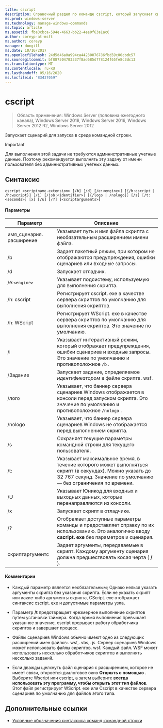 ```yaml
---
title: cscript
description: Справочный раздел по команде cscript, который запускает сценарий, чтобы он выполнялся в среде командной строки.
ms.prod: windows-server
ms.technology: manage-windows-commands
ms.topic: article
ms.assetid: fba3cbca-594e-4663-bb22-4ee0f63a1ac6
author: coreyp-at-msft
ms.author: coreyp
manager: dongill
ms.date: 10/16/2017
ms.openlocfilehash: 24d5d46a0a994ca44230076786fbd59c00cbdc57
ms.sourcegitcommit: bf887504703337f8ad685d778124f65fe8c3dc13
ms.translationtype: MT
ms.contentlocale: ru-RU
ms.lasthandoff: 05/16/2020
ms.locfileid: "83437059"
---
```

# <a name="cscript"></a>cscript

> Область применения: Windows Server (половина ежегодного канала), Windows Server 2019, Windows Server 2016, Windows Server 2012 R2, Windows Server 2012

Запускает сценарий для запуска в среде командной строки.

>[!IMPORTANT]
> Для выполнения этой задачи не требуются административные учетные данные. Поэтому рекомендуется выполнять эту задачу от имени пользователя без административных учетных данных.

## <a name="syntax"></a>Синтаксис

```
cscript <scriptname.extension> [/b] [/d] [/e:<engine>] [{/h:cscript | /h:wscript}] [/i] [/job:<identifier>] [{/logo | /nologo}] [/s] [/t:<seconds>] [x] [/u] [/?] [<scriptarguments>]
```

#### <a name="parameters"></a>Параметры

| Параметр | Описание |
| --------- | ----------- |
| имя_сценария. расширение | Указывает путь и имя файла скрипта с необязательным расширением имени файла. |
| /b | Задает пакетный режим, при котором не отображаются предупреждения, ошибки сценариев или входные запросы. |
| /d | Запускает отладчик. |
| /e:`<engine>` | Указывает подсистему, используемую для выполнения скрипта. |
| /h: cscript | Регистрирует cscript. exe в качестве сервера скриптов по умолчанию для выполнения скриптов. |
| /h: WScript | Регистрирует WScript. exe в качестве сервера скриптов по умолчанию для выполнения скриптов. Это значение по умолчанию. |
| /i | Указывает интерактивный режим, который отображает предупреждения, ошибки сценариев и входные запросы. Это значение по умолчанию и противоположное `/b` . |
| /Задание<identifier> | Запускает задание, определяемое *идентификатором* в файле скрипта. wsf. |
| /лого | Указывает, что баннер сервера сценариев Windows отображается в консоли перед запуском скрипта. Это значение по умолчанию и противоположное `/nologo` . |
| /nologo | Указывает, что баннер сервера сценариев Windows не отображается перед выполнением скрипта. |
| /s | Сохраняет текущие параметры командной строки для текущего пользователя. |
| /t:<seconds> | Указывает максимальное время, в течение которого может выполняться скрипт (в секундах). Можно указать до 32 767 секунд. Значение по умолчанию — без ограничения по времени. |
| /U | Указывает Юникод для входных и выходных данных, которые перенаправляются из консоли. |
| /x | Запускает скрипт в отладчике. |
| /? | Отображает доступные параметры команды и предоставляет справку по их использованию. Это аналогично вводу **cscript. exe** без параметров и сценария. |
| скриптаргументс | Задает аргументы, передаваемые в скрипт. Каждому аргументу сценария должна предшествовать косая черта ( **/** ). |

#### <a name="remarks"></a>Комментарии

- Каждый параметр является необязательным; Однако нельзя указать аргументы скрипта без указания скрипта. Если не указать скрипт или какие-либо аргументы скрипта, CScript. exe отображает синтаксис cscript. exe и допустимые параметры узла.

- Параметр **/t** предотвращает чрезмерное выполнение скриптов путем установки таймера. Когда время выполнения превышает указанное значение, cscript прерывает работу обработчика скриптов и завершает процесс.

- Файлы сценариев Windows обычно имеют одно из следующих расширений имен файлов:. wsf,. vbs,. js. Сервер сценариев Windows может использовать файлы скриптов. wsf. Каждый файл. WSF может использовать несколько обработчиков скриптов и выполнять несколько заданий.

- Если дважды щелкнуть файл сценария с расширением, которое не имеет связи, откроется диалоговое окно **Открыть с помощью** . Выберите Wscript или cscript, а затем выберите **всегда использовать эту программу, чтобы открыть этот тип файлов**. Этот файл регистрирует WScript. exe или Cscript в качестве сервера сценариев по умолчанию для файлов этого типа.

## <a name="additional-references"></a>Дополнительные ссылки

- [Условные обозначения синтаксиса команд командной строки](command-line-syntax-key.md)
